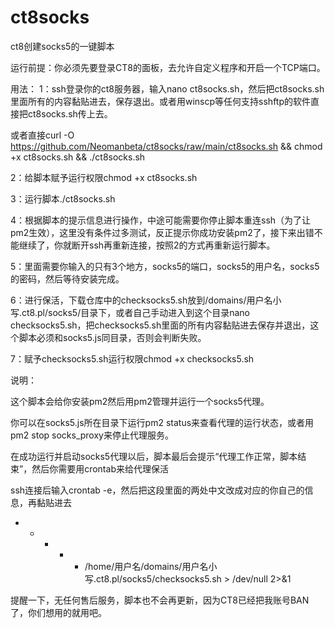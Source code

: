 # ct8socks
ct8创建socks5的一键脚本

运行前提：你必须先要登录CT8的面板，去允许自定义程序和开启一个TCP端口。

用法：
1：ssh登录你的ct8服务器，输入nano ct8socks.sh，然后把ct8socks.sh里面所有的内容黏贴进去，保存退出。或者用winscp等任何支持sshftp的软件直接把ct8socks.sh传上去。

或者直接curl -O https://github.com/Neomanbeta/ct8socks/raw/main/ct8socks.sh && chmod +x ct8socks.sh && ./ct8socks.sh

2：给脚本赋予运行权限chmod +x ct8socks.sh

3：运行脚本./ct8socks.sh

4：根据脚本的提示信息进行操作，中途可能需要你停止脚本重连ssh（为了让pm2生效），这里没有条件过多测试，反正提示你成功安装pm2了，接下来出错不能继续了，你就断开ssh再重新连接，按照2的方式再重新运行脚本。

5：里面需要你输入的只有3个地方，socks5的端口，socks5的用户名，socks5的密码，然后等待安装完成。

6：进行保活，下载仓库中的checksocks5.sh放到/domains/用户名小写.ct8.pl/socks5/目录下，或者自己手动进入到这个目录nano checksocks5.sh，把checksocks5.sh里面的所有内容黏贴进去保存并退出，这个脚本必须和socks5.js同目录，否则会判断失败。

7：赋予checksocks5.sh运行权限chmod +x checksocks5.sh

说明：

这个脚本会给你安装pm2然后用pm2管理并运行一个socks5代理。

你可以在socks5.js所在目录下运行pm2 status来查看代理的运行状态，或者用pm2 stop socks_proxy来停止代理服务。

在成功运行并启动socks5代理以后，脚本最后会提示“代理工作正常，脚本结束”，然后你需要用crontab来给代理保活

ssh连接后输入crontab -e，然后把这段里面的两处中文改成对应的你自己的信息，再黏贴进去

* * * * * /home/用户名/domains/用户名小写.ct8.pl/socks5/checksocks5.sh > /dev/null 2>&1

提醒一下，无任何售后服务，脚本也不会再更新，因为CT8已经把我账号BAN了，你们想用的就用吧。
